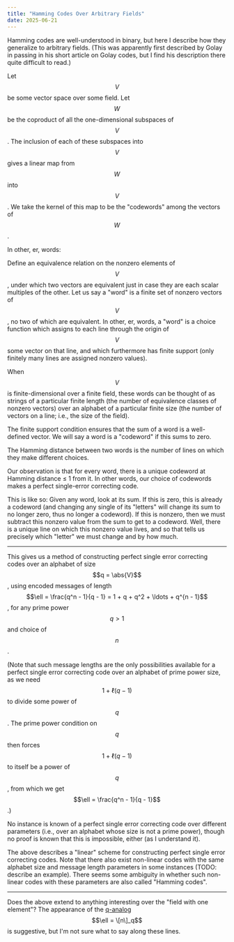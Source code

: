 ```yaml
---
title: "Hamming Codes Over Arbitrary Fields"
date: 2025-06-21
---
```

Hamming codes are well-understood in binary, but here I describe how they generalize to arbitrary fields. (This was apparently first described by Golay in passing in his short article on Golay codes, but I find his description there quite difficult to read.)

Let $$V$$ be some vector space over some field. Let $$W$$ be the coproduct of all the one-dimensional subspaces of $$V$$. The inclusion of each of these subspaces into $$V$$ gives a linear map from $$W$$ into $$V$$. We take the kernel of this map to be the "codewords" among the vectors of $$W$$.

In other, er, words:

Define an equivalence relation on the nonzero elements of $$V$$, under which two vectors are equivalent just in case they are each scalar multiples of the other. Let us say a "word" is a finite set of nonzero vectors of $$V$$, no two of which are equivalent. In other, er, words, a "word" is a choice function which assigns to each line through the origin of $$V$$ some vector on that line, and which furthermore has finite support (only finitely many lines are assigned nonzero values).

When $$V$$ is finite-dimensional over a finite field, these words can be thought of as strings of a particular finite length (the number of equivalence classes of nonzero vectors) over an alphabet of a particular finite size (the number of vectors on a line; i.e., the size of the field).

The finite support condition ensures that the sum of a word is a well-defined vector. We will say a word is a "codeword" if this sums to zero.

The Hamming distance between two words is the number of lines on which they make different choices.

Our observation is that for every word, there is a unique codeword at Hamming distance ≤ 1 from it. In other words, our choice of codewords makes a perfect single-error correcting code.

This is like so: Given any word, look at its sum. If this is zero, this is already a codeword (and changing any single of its "letters" will change its sum to no longer zero, thus no longer a codeword). If this is nonzero, then we must subtract this nonzero value from the sum to get to a codeword. Well, there is a unique line on which this nonzero value lives, and so that tells us precisely which "letter" we must change and by how much.

----

This gives us a method of constructing perfect single error correcting codes over an alphabet of size $$q = \abs{V}$$, using encoded messages of length $$\ell = \frac{q^n - 1}{q - 1} = 1 + q + q^2 + \ldots + q^{n - 1}$$, for any prime power $$q > 1$$ and choice of $$n$$.

(Note that such message lengths are the only possibilities available for a perfect single error correcting code over an alphabet of prime power size, as we need $$1 + \ell (q - 1)$$ to divide some power of $$q$$. The prime power condition on $$q$$ then forces $$1 + \ell (q - 1)$$ to itself be a power of $$q$$, from which we get $$\ell = \frac{q^n - 1}{q - 1}$$.)

No instance is known of a perfect single error correcting code over different parameters (i.e., over an alphabet whose size is not a prime power), though no proof is known that this is impossible, either (as I understand it).

The above describes a "linear" scheme for constructing perfect single error correcting codes. Note that there also exist non-linear codes with the same alphabet size and message length parameters in some instances (TODO: describe an example). There seems some ambiguity in whether such non-linear codes with these parameters are also called "Hamming codes".

----

Does the above extend to anything interesting over the "field with one element"? The appearance of the [q-analog](https://en.wikipedia.org/wiki/Q-analog) $$\ell = \[n\]_q$$ is suggestive, but I'm not sure what to say along these lines.